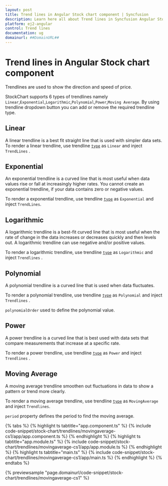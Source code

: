 ```yaml
---
layout: post
title: Trend lines in Angular Stock chart component | Syncfusion
description: Learn here all about Trend lines in Syncfusion Angular Stock chart component of Syncfusion Essential JS 2 and more.
platform: ej2-angular
control: Trend lines 
documentation: ug
domainurl: ##DomainURL##
---
```


<!-- markdownlint-disable MD036 -->

# Trend lines in Angular Stock chart component

Trendlines are used to show the direction and speed of price.

StockChart supports 6 types of trendlines namely `Linear`,`Exponential`,`Logarithmic`,`Polynomial`,`Power`,`Moving Average`. By using trendline dropdown button you can add or remove the required trendline type.

## Linear

A linear trendline is a best fit straight line that is used with simpler data sets. To render a linear trendline, use trendline [`type`](https://ej2.syncfusion.com/angular/documentation/api/stock-chart/stockChartTrendlineModel/#type) as `Linear` and inject `TrendLines` .

## Exponential

An exponential trendline is a curved line that is most useful when data values rise or fall at increasingly higher rates. You cannot create an exponential trendline, if your data contains zero or negative values.

To render a exponential trendline, use trendline [`type`](https://ej2.syncfusion.com/angular/documentation/api/stock-chart/stockChartTrendlineModel/#type) as `Exponential` and inject `TrendLines`.

## Logarithmic

A logarithmic trendline is a best-fit curved line that is most useful when the rate of change in the data increases or decreases quickly and then levels out. A logarithmic trendline can use negative and/or positive values.

To render a logarithmic trendline, use trendline [`type`](https://ej2.syncfusion.com/angular/documentation/api/stock-chart/stockChartTrendlineModel/#type) as `Logarithmic` and inject `Trendlines` .

## Polynomial

A polynomial trendline is a curved line that is used when data fluctuates.

To render a polynomial trendline, use trendline [`type`](https://ej2.syncfusion.com/angular/documentation/api/stock-chart/stockChartTrendlineModel/#type) as `Polynomial` and inject `Trendlines` .

`polynomialOrder` used to define the polynomial value.

## Power

A power trendline is a curved line that is best used with data sets that compare measurements that increase at a specific rate.

To render a power trendline, use trendline [`type`](https://ej2.syncfusion.com/angular/documentation/api/stock-chart/stockChartTrendlineModel/#type) as `Power` and inject `Trendlines` .

## Moving Average

A moving average trendline smoothen out fluctuations in data to show a pattern or trend more clearly.

To render a moving average trendline, use trendline [`type`](https://ej2.syncfusion.com/angular/documentation/api/stock-chart/stockChartTrendlineModel/#type) as `MovingAverage` and inject `Trendlines`.

`period` property defines the period to find the moving average.

{% tabs %}
{% highlight ts tabtitle="app.component.ts" %}
{% include code-snippet/stock-chart/trendlines/movingaverage-cs1/app/app.component.ts %}
{% endhighlight %}
{% highlight ts tabtitle="app.module.ts" %}
{% include code-snippet/stock-chart/trendlines/movingaverage-cs1/app/app.module.ts %}
{% endhighlight %}
{% highlight ts tabtitle="main.ts" %}
{% include code-snippet/stock-chart/trendlines/movingaverage-cs1/app/main.ts %}
{% endhighlight %}
{% endtabs %}
  
{% previewsample "page.domainurl/code-snippet/stock-chart/trendlines/movingaverage-cs1" %}